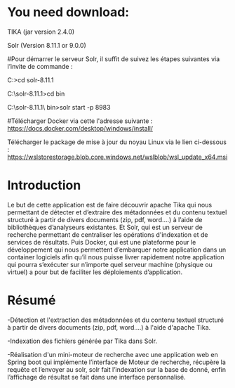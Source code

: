 # You need download:

TIKA (jar version 2.4.0)

Solr (Version 8.11.1 or 9.0.0)

#Pour démarrer le serveur Solr, il suffit de suivez les étapes suivantes via l’invite de commande :

C:\>cd solr-8.11.1 

C:\solr-8.11.1>cd bin 

C:\solr-8.11.1\ bin>solr start -p 8983

#Télécharger Docker via cette l'adresse suivante :
https://docs.docker.com/desktop/windows/install/

Télécharger le package de mise à jour du noyau Linux via le lien ci-dessous :
https://wslstorestorage.blob.core.windows.net/wslblob/wsl_update_x64.msi

# Introduction

Le but de cette application est de faire découvrir apache Tika qui nous permettant de détecter et d’extraire des métadonnées et du contenu textuel structuré à partir de divers documents (zip, pdf, word….) à l’aide de bibliothèques d’analyseurs existantes.
Et Solr, qui est un serveur de recherche permettant de centraliser les opérations d'indexation et de services de résultats. 
Puis Docker, qui est une plateforme pour le développement qui nous permettent d’embarquer notre application dans un container logiciels afin qu’il nous puisse livrer rapidement notre application qui pourra s’exécuter sur n’importe quel serveur machine (physique ou virtuel) a pour but de faciliter les déploiements d’application.

# Résumé

-Détection et l'extraction des métadonnées et du contenu textuel structuré à partir de divers documents (zip, pdf, word….) à l'aide d'apache Tika.

-Indexation des fichiers générée par Tika dans Solr.

-Réalisation d'un mini-moteur de recherche avec une application web en Spring boot qui implémente l’interface de Moteur de recherche, récupère la requête et l’envoyer au solr, solr fait l’indexation sur la base de donné, enfin l’affichage de résultat se fait dans une interface personnalisé.

